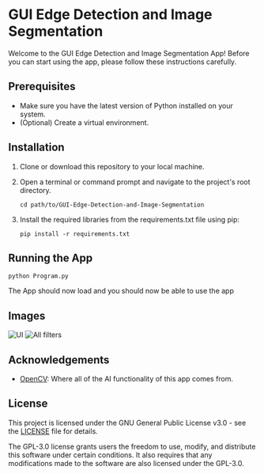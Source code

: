 # GUI Edge Detection and Image Segmentation

Welcome to the GUI Edge Detection and Image Segmentation App! Before you can start using the app, please follow these instructions carefully.

## Prerequisites
- Make sure you have the latest version of Python installed on your system.
- (Optional) Create a virtual environment.

## Installation
1. Clone or download this repository to your local machine.
2. Open a terminal or command prompt and navigate to the project's root directory.

   ```shell
   cd path/to/GUI-Edge-Detection-and-Image-Segmentation 

3. Install the required libraries from the requirements.txt file using pip:

   ```shell
   pip install -r requirements.txt

## Running the App

    python Program.py

The App should now load and you should now be able to use the app

## Images

![UI](UI.png)
![All filters](All.png)

## Acknowledgements

- [OpenCV](https://docs.opencv.org/4.x/d6/d00/tutorial_py_root.html): Where all of the AI functionality of this app comes from.

## License

This project is licensed under the GNU General Public License v3.0 - see the [LICENSE](LICENSE) file for details.

The GPL-3.0 license grants users the freedom to use, modify, and distribute this software under certain conditions. It also requires that any modifications made to the software are also licensed under the GPL-3.0.

